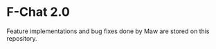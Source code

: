 F-Chat 2.0
======

Feature implementations and bug fixes done by Maw are stored on this repository.
